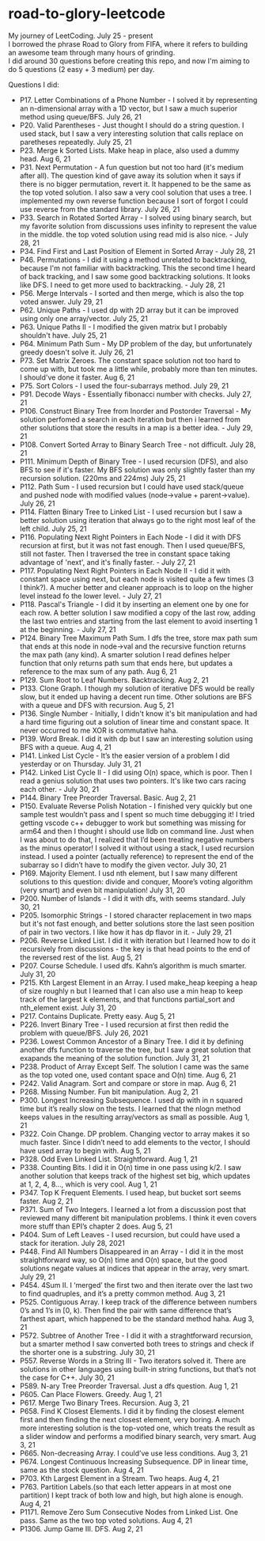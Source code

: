 # road-to-glory-leetcode
My journey of LeetCoding. July 25 - present \
I borrowed the phrase Road to Glory from FIFA, where it refers to building an awesome team through many hours of grinding.\
I did around 30 questions before creating this repo, and now I'm aiming to do 5 questions (2 easy + 3 medium) per day.

Questions I did:
* P17. Letter Combinations of a Phone Number - I solved it by representing an n-dimensional array with a 1D vector, but I saw a much superior method using queue/BFS. July 26, 21
* P20. Valid Parentheses - Just thought I should do a string question. I used stack, but I saw a very interesting solution that calls replace on paretheses repeatedly. July 25, 21
* P23. Merge k Sorted Lists. Make heap in place, also used a dummy head. Aug 6, 21
* P31. Next Permutation - A fun question but not too hard (it's medium after all). The question kind of gave away its solution when it says if there is no bigger permutation, revert it. It happened to be the same as the top voted solution. I also saw a very cool solution that uses a tree. I implemented my own reverse function because I sort of forgot I could use reverse from the standard library. July 26, 21
* P33. Search in Rotated Sorted Array - I solved using binary search, but my favorite solution from discussions uses infinity to represent the value in the middle. the top voted solution using read mid is also nice. - July 28, 21
* P34. Find First and Last Position of Element in Sorted Array  - July 28, 21
* P46. Permutations - I did it using a method unrelated to backtracking, because I'm not familiar with backtracking. This the second time I heard of back tracking, and I saw some good backtracking solutions. It looks like DFS. I need to get more used to backtracking. - July 28, 21
* P56. Merge Intervals - I sorted and then merge, which is also the top voted answer. July 29, 21
* P62. Unique Paths - I used dp with 2D array but it can be improved using only one array/vector.  July 25, 21
* P63. Unique Paths II - I modified the given matrix but I probably shouldn't have. July 25, 21
* P64. Minimum Path Sum - My DP problem of the day, but unfortunately greedy doesn't solve it. July 26, 21
* P73. Set Matrix Zeroes. The constant space solution not too hard to come up with, but took me a little while, probably more than ten minutes. I should've done it faster. Aug 6, 21
* P75. Sort Colors - I used the four-subarrays method. July 29, 21
* P91. Decode Ways - Essentially fibonacci number with checks. July 27, 21
* P106. Construct Binary Tree from Inorder and Postorder Traversal - My solution perfomed a search in each iteration but then i learned from other solutions that store the results in a map is a better idea. - July 29, 21
* P108. Convert Sorted Array to Binary Search Tree - not difficult. July 28, 21
* P111. Minimum Depth of Binary Tree - I used recursion (DFS), and also BFS to see if it's faster. My BFS solution was only slightly faster than my recursion solution. (220ms and 224ms) July 25, 21
* P112. Path Sum - I used recursion but I could have used stack/queue and pushed node with modified values (node->value + parent->value). July 26, 21
* P114. Flatten Binary Tree to Linked List - I used recursion but I saw a better solution using iteration that always go to the right most leaf of the left child. July 25, 21
* P116. Populating Next Right Pointers in Each Node - I did it with DFS recursion at first, but it was not fast enough. Then I used queue/BFS, still not faster. Then I traversed the tree in constant space taking advantage of 'next', and it's finally faster. - July 27, 21
* P117. Populating Next Right Pointers in Each Node II - I did it with constant space using next, but each node is visited quite a few times (3 I think?). A mucher better and cleaner approach is to loop on the higher level instead fo the lower level. - July 27, 21
* P118. Pascal's Triangle - I did it by inserting an element one by one for each row. A better solution I saw modified a copy of the last row, adding the last two entries and starting from the last element to avoid inserting 1 at the beginning. - July 27, 21
* P124. Binary Tree Maximum Path Sum. I dfs the tree, store max path sum that ends at this node in node->val and the recursive function returns the max path (any kind). A smarter solution I read defines helper function that only returns path sum that ends here, but updates a reference to the max sum of any path. Aug 6, 21
* P129. Sum Root to Leaf Numbers. Backtracking. Aug 2, 21
* P133. Clone Graph. I though my solution of iterative DFS would be really slow, but it ended up having a decent run time. Other solutions are BFS with a queue and DFS with recursion. Aug 5, 21
* P136. Single Number - Initially, I didn't know it's bit manipulation and had a hard time figuring out a solution of linear time and constant space. It never occurred to me XOR is commutative haha. 
* P139. Word Break. I did it with dp but I saw an interesting solution using BFS with a queue. Aug 4, 21
* P141. Linked List Cycle - It’s the easier version of a problem I did yesterday or on Thursday. July 31, 21
* P142. Linked List Cycle II -  I did using O(n) space, which is poor. Then I read a genius solution that uses two pointers. It's like two cars racing each other. - July 30, 21
* P144. Binary Tree Preorder Traversal. Basic. Aug 2, 21
* P150. Evaluate Reverse Polish Notation - I finished very quickly but one sample test wouldn’t pass and I spent so much time debugging it! I tried getting vscode c++ debugger to work but something was missing for arm64 and then I thought i should use lldb on command line. Just when I was about to do that, I realized that I’d been treating negative numbers as the minus operator! I solved it without using a stack, I used recursion instead. I used a pointer (actually reference) to represent the end of the subarray so I didn’t have to modify the given vector.  July 30, 21
* P169. Majority Element. I usd nth element, but I saw many different solutions to this question: divide and conquer, Moore’s voting algorithm (very smart) and even bit manipulation! July 31, 20
* P200. Number of Islands -  I did it with dfs, with seems standard. July 30, 21
* P205. Isomorphic Strings - I stored character replacement in two maps but it's not fast enough, and better solutions store the last seen position of pair in two vectors. I like how it has dp flavor in it. - July 29, 21
* P206. Reverse Linked List. I did it with iteration but I learned how to do it recursively from discussions - the key is that head points to the end of the reversed rest of the list. Aug 5, 21
* P207. Course Schedule. I used dfs. Kahn’s algorithm is much smarter. July 31, 20
* P215. Kth Largest Element in an Array. I used make_heap keeping a heap of size roughly n but I learned that I can also use a min heap to keep track of the largest k elements, and that functions partial_sort and nth_element exist. July 31, 20
* P217. Contains Duplicate. Pretty easy. Aug 5, 21
* P226. Invert Binary Tree - I used recursion at first then redid the problem with queue/BFS. July 26, 2021
* P236. Lowest Common Ancestor of a Binary Tree. I did it by defining another dfs function to traverse the tree, but I saw a great solution that exapands the meaning of the solution function. July 31, 21
* P238. Product of Array Except Self. The solution I came was the same as the top voted one, used contant space and O(n) time. Aug 6, 21
* P242. Valid Anagram. Sort and compare or store in map. Aug 6, 21
* P268. Missing Number. Fun bit manipulation. Aug 2, 21
* P300. Longest Increasing Subsequence. I used dp with in n squared time but it’s really slow on the tests. I learned that the nlogn method keeps values in the resulting array/vectors as small as possible. Aug 1, 21
* P322. Coin Change. DP problem. Changing vector to array makes it so much faster. Since I didn’t need to add elements to the vector,  I should have used array to begin with. Aug 5, 21
* P328. Odd Even Linked List. Straightforward. Aug 1, 21
* P338. Counting Bits. I did it in O(n) time in one pass using k/2. I saw another solution that keeps track of the highest set big, which updates at 1, 2, 4, 8…, which is very cool. Aug 1, 21
* P347. Top K Frequent Elements. I used heap, but bucket sort seems faster. Aug 2, 21
* P371. Sum of Two Integers. I learned a lot from a discussion post that reviewed many different bit manipulation problems. I think it even covers more stuff than EPI’s chapter 2 does. Aug 5, 21
* P404. Sum of Left Leaves - I used recursion, but could have used a stack for iteration. July 28, 2021
* P448. Find All Numbers Disappeared in an Array - I did it in the most straightforward way, so O(n) time and O(n) space, but the good solutions negate values at indices that appear in the array, very smart. July 29, 21
* P454. 4Sum II. I ‘merged’ the first two and then iterate over the last two to find quadruples, and it’s a pretty common method. Aug 3, 21
* P525. Contiguous Array. I keep track of the difference between numbers 0’s and 1’s in \[0, k). Then find the pair with same difference that’s farthest apart, which happened to be the standard method haha. Aug 3, 21
* P572. Subtree of Another Tree - I did it with a straghtforward recursion, but a smarter method I saw converted both trees to strings and check if the shorter one is a substring. July 30, 21
* P557. Reverse Words in a String III - Two iterators solved it. There are solutions in other languages using built-in string functions, but that’s not the case for C++. July 30, 21
* P589. N-ary Tree Preorder Traversal. Just a dfs question. Aug 1, 21
* P605. Can Place Flowers. Greedy. Aug 1, 21
* P617. Merge Two Binary Trees. Recursion. Aug 3, 21
* P658. Find K Closest Elements. I did it by finding the closest element first and then finding the next closest element, very boring. A much more interesting solution is the top-voted one, which treats the result as a slider window and performs a modified binary search, very smart. Aug 3, 21
* P665. Non-decreasing Array. I could’ve use less conditions. Aug 3, 21
* P674. Longest Continuous Increasing Subsequence. DP in linear time, same as the stock question. Aug 4, 21
* P703. Kth Largest Element in a Stream. Two heaps. Aug 4, 21
* P763. Partition Labels.(so that each letter appears in at most one partition) I kept track of both low and high, but high alone is enough. Aug 4, 21
* P1171. Remove Zero Sum Consecutive Nodes from Linked List. One pass. Same as the two top voted solutions. Aug 4, 21
* P1306. Jump Game III. DFS. Aug 2, 21
